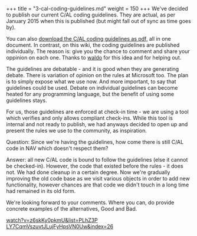 +++
title = "3-cal-coding-guidelines.md"
weight = 150
+++
We've decided to publish our current C/AL coding guidelines. They are actual, as per January 2015 when this is published (but might fall out of sync as time goes by). 

You can also [download the C/AL coding guidelines as pdf,][anchor0] all in one document. In contrast, on this wiki, the coding guidelines are published individually. The reason is: give you the chance to comment and share your oppinion on each one. Thanks to [waldo][anchor1] for this idea and for helping out.

The guidelines are debatable - and it is good when they are generating debate. There is variation of opinion on the rules at Microsoft too. The plan is to simply expose what we use now. And more important, to say that guidelines could be used. Debate on individual guidelines can become heated for any programming language, but the benefit of using some guidelines stays.

For us, those guidelines are enforced at check-in time - we are using a tool which verifies and only allows compliant check-ins. While this tool is internal and not ready to publish, we had anyways decided to open up and present the rules we use to the community, as inspiration. 

Question: Since we're having the guidelines, how come there is still C/AL code in NAV which doesn't respect them?

Answer: all new C/AL code is bound to follow the guidelines (else it cannot be checked-in). However, the code that existed before the rules - it does not. We had done cleanup in a certain degree. Now we're gradually improving the old code base as we visit various objects in order to add new functionality, however chances are that code we didn't touch in a long time had remained in its old form.

We're looking forward to your comments. Where you can, do provide concrete examples of the alternatives, Good and Bad.

[watch?v=z6skKy0pkmU&list=PLhZ3P LY7CqmVszuvtJLujFyHpsVN0Uw&index=26][anchor2]



[anchor0]: https://blogs.msdn.microsoft.com/nav/2015/01/09/cal-coding-guidelines-used-at-microsoft-development-center-copenhagen "download the C/AL coding guidelines as pdf"
[anchor1]: /members/waldo/default.aspx "waldo"
[anchor2]: https://www.youtube.com/watch?v=z6skKy0pkmU&list=PLhZ3P-LY7CqmVszuvtJLujFyHpsVN0U_w&index=26
